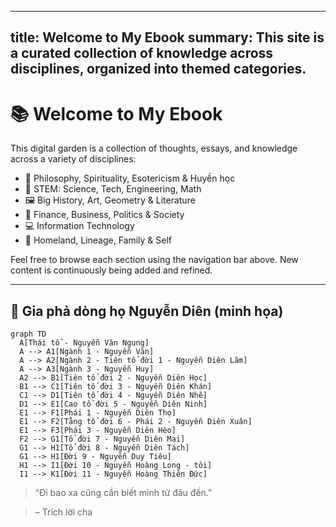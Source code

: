   ---
  title: Welcome to My Ebook
  summary: This site is a curated collection of knowledge across disciplines, organized into themed categories.
  ---

  # 📚 Welcome to My Ebook

  This digital garden is a collection of thoughts, essays, and knowledge across a variety of disciplines:

  - 🧠 Philosophy, Spirituality, Esotericism & Huyền học
  - 🔬 STEM: Science, Tech, Engineering, Math
  - 🖼️ Big History, Art, Geometry & Literature
  - 💼 Finance, Business, Politics & Society
  - 💻 Information Technology
  - 🏡 Homeland, Lineage, Family & Self

  Feel free to browse each section using the navigation bar above. New content is continuously being added and refined.

  ---

  ## 🌳 Gia phả dòng họ Nguyễn Diên (minh họa)

  ```mermaid
  graph TD
    A[Thái tổ - Nguyễn Văn Ngung] 
    A --> A1[Ngành 1 - Nguyễn Văn] 
    A --> A2[Ngành 2 - Tiên tổ đời 1 - Nguyễn Diên Lãm] 
    A --> A3[Ngành 3 - Nguyễn Huy] 
    A2 --> B1[Tiên tổ đời 2 - Nguyễn Diên Học] 
    B1 --> C1[Tiên tổ đời 3 - Nguyễn Diên Khán] 
    C1 --> D1[Tiên tổ đời 4 - Nguyễn Diên Nhẽ]  
    D1 --> E1[Cao tổ đời 5 - Nguyễn Diên Ninh]  
    E1 --> F1[Phái 1 - Nguyễn Diên Thọ] 
    E1 --> F2[Tằng tổ đời 6 - Phái 2 - Nguyễn Diên Xuân] 
    E1 --> F3[Phái 3 - Nguyễn Diên Hèo] 
    F2 --> G1[Tổ đời 7 - Nguyễn Diên Mai]
    G1 --> H1[Tổ đời 8 - Nguyễn Diên Tách]
    G1 --> H1[Đời 9 - Nguyễn Duy Tiêu]
    H1 --> I1[Đời 10 - Nguyễn Hoàng Long - tôi] 
    I1 --> K1[Đời 11 - Nguyễn Hoàng Thiên Đức]
  ```

  > “Đi bao xa cũng cần biết mình từ đâu đến.”

  > – Trích lời cha
